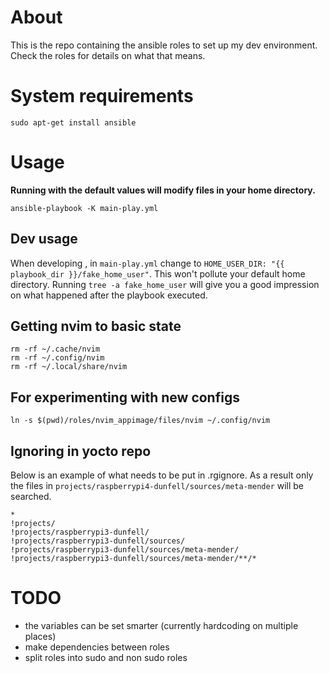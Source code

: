 # About

This is the repo containing the ansible roles to set up my dev environment.
Check the roles for details on what that means.

# System requirements

```
sudo apt-get install ansible
```

# Usage

**Running with the default values will modify files in your home directory.**

```
ansible-playbook -K main-play.yml
```


## Dev usage

When developing , in `main-play.yml` change to `HOME_USER_DIR: "{{ playbook_dir }}/fake_home_user"`.
This won't pollute your default home directory.
Running `tree -a fake_home_user` will give you a good impression on what happened after the playbook executed.

## Getting nvim to basic state

```
rm -rf ~/.cache/nvim
rm -rf ~/.config/nvim
rm -rf ~/.local/share/nvim
```

## For experimenting with new configs

```
ln -s $(pwd)/roles/nvim_appimage/files/nvim ~/.config/nvim
```


## Ignoring in yocto repo

Below is an example of what needs to be put in .rgignore.
As a result only the files in `projects/raspberrypi4-dunfell/sources/meta-mender` will be searched.

```
*
!projects/
!projects/raspberrypi3-dunfell/
!projects/raspberrypi3-dunfell/sources/
!projects/raspberrypi3-dunfell/sources/meta-mender/
!projects/raspberrypi3-dunfell/sources/meta-mender/**/*
```



# TODO

* the variables can be set smarter (currently hardcoding on multiple places)
* make dependencies between roles 
* split roles into sudo and non sudo roles
